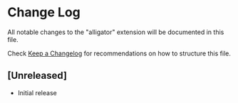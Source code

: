 # Change Log

All notable changes to the "alligator" extension will be documented in this file.

Check [Keep a Changelog](http://keepachangelog.com/) for recommendations on how to structure this file.

## [Unreleased]

- Initial release
